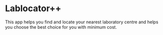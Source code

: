 # Lablocator++
This app helps you find and locate your nearest laboratory centre and helps you choose the best choice for you with minimum cost.
